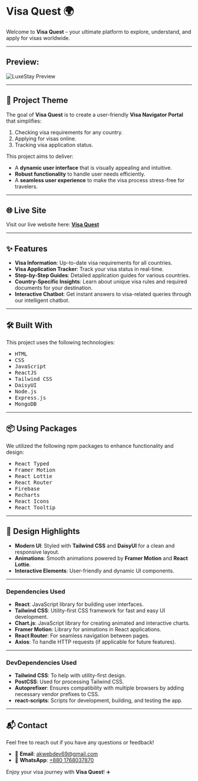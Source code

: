 # Visa Quest 🌍

Welcome to **Visa Quest** – your ultimate platform to explore, understand, and apply for visas worldwide.

---
## Preview:

![LuxeStay Preview](https://i.ibb.co/Wg9RwCg/visa.png)

---

## 🎯 Project Theme

The goal of **Visa Quest** is to create a user-friendly **Visa Navigator Portal** that simplifies:

1. Checking visa requirements for any country.
2. Applying for visas online.
3. Tracking visa application status.

This project aims to deliver:

- A **dynamic user interface** that is visually appealing and intuitive.
- **Robust functionality** to handle user needs efficiently.
- A **seamless user experience** to make the visa process stress-free for travelers.

---

## 🌐 Live Site

Visit our live website here: [**Visa Quest**](https://visa-quest.netlify.app)

---

## ✨ Features

- **Visa Information**: Up-to-date visa requirements for all countries.
- **Visa Application Tracker**: Track your visa status in real-time.
- **Step-by-Step Guides**: Detailed application guides for various countries.
- **Country-Specific Insights**: Learn about unique visa rules and required documents for your destination.
- **Interactive Chatbot**: Get instant answers to visa-related queries through our intelligent chatbot.

---

## 🛠️ Built With

This project uses the following technologies:

- <kbd>HTML</kbd>
- <kbd>CSS</kbd>
- <kbd>JavaScript</kbd>
- <kbd>ReactJS</kbd>
- <kbd>Tailwind CSS</kbd>
- <kbd>DaisyUI</kbd>
- <kbd>Node.js</kbd>
- <kbd>Express.js</kbd>
- <kbd>MongoDB</kbd>

---

## 📦 Using Packages

We utilized the following npm packages to enhance functionality and design:

- <kbd>React Typed</kbd>
- <kbd>Framer Motion</kbd>
- <kbd>React Lottie</kbd>
- <kbd>React Router</kbd>
- <kbd>Firebase</kbd>
- <kbd>Recharts</kbd>
- <kbd>React Icons</kbd>
- <kbd>React Tooltip</kbd>

---

## 🎨 Design Highlights

- **Modern UI**: Styled with **Tailwind CSS** and **DaisyUI** for a clean and responsive layout.
- **Animations**: Smooth animations powered by **Framer Motion** and **React Lottie**.
- **Interactive Elements**: User-friendly and dynamic UI components.

---
### Dependencies Used

- **React**: JavaScript library for building user interfaces.
- **Tailwind CSS**: Utility-first CSS framework for fast and easy UI development.
- **Chart.js**: JavaScript library for creating animated and interactive charts.
- **Framer Motion**: Library for animations in React applications.
- **React Router**: For seamless navigation between pages.
- **Axios**: To handle HTTP requests (if applicable for future features).

---

### DevDependencies Used

- **Tailwind CSS**: To help with utility-first design.
- **PostCSS**: Used for processing Tailwind CSS.
- **Autoprefixer**: Ensures compatibility with multiple browsers by adding necessary vendor prefixes to CSS.
- **react-scripts**: Scripts for development, building, and testing the app.

---


## 📬 Contact

Feel free to reach out if you have any questions or feedback!

- 📧 **Email**: [akwebdev69@gmail.com](mailto:akwebdev69@gmail.com)
- 📱 **WhatsApp**: [+880 1768037870](https://wa.me/8801768037870)

Enjoy your visa journey with **Visa Quest**! ✈️
